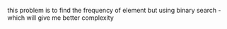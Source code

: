 this problem is to find the frequency of element but using binary search - which will give me better complexity 
